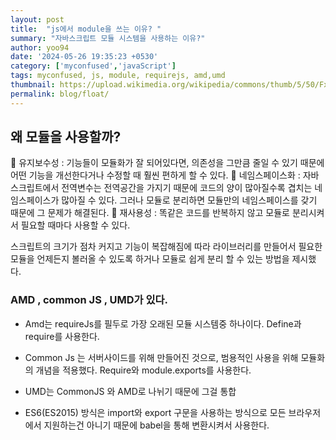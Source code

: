 ```yaml
---
layout: post
title:  "js에서 module을 쓰는 이유? "
summary: "자바스크립트 모듈 시스템을 사용하는 이유?"
author: yoo94
date: '2024-05-26 19:35:23 +0530'
category: ['myconfused','javaScript']
tags: myconfused, js, module, requirejs, amd,umd
thumbnail: https://upload.wikimedia.org/wikipedia/commons/thumb/5/50/Fxemoji_u2049.svg/255px-Fxemoji_u2049.svg.png
permalink: blog/float/
---
```

## 왜 모듈을 사용할까?
	유지보수성 : 기능들이 모듈화가 잘 되어있다면, 의존성을 그만큼 줄일 수 있기 때문에 어떤 기능을 개선한다거나 수정할 때 훨씬 편하게 할 수 있다.
	네임스페이스화 : 자바스크립트에서 전역변수는 전역공간을 가지기 때문에 코드의 양이 많아질수록 겹치는 네임스페이스가 많아질 수 있다. 그러나 모듈로 분리하면 모듈만의 네임스페이스를 갖기 때문에 그 문제가 해결된다.
	재사용성 : 똑같은 코드를 반복하지 않고 모듈로 분리시켜서 필요할 때마다 사용할 수 있다.

스크립트의 크기가 점차 커지고 기능이 복잡해짐에 따라 라이브러리를 만들어서 
필요한 모듈을 언제든지 볼러올 수 있도록 하거나 모듈로 쉽게 분리 할 수 있는 방법을 제시했다.

### AMD , common JS , UMD가 있다.

- Amd는 requireJs를 필두로 가장 오래된 모듈 시스템중 하나이다. Define과 require를 사용한다.

- Common Js 는 서버사이드를 위해 만들어진 것으로, 범용적인 사용을 위해 모듈화의 개념을 적용했다. Require와 module.exports를 사용한다.

- UMD는 CommonJS 와 AMD로 나뉘기 때문에 그걸 통합

- ES6(ES2015) 방식은 import와 export 구문을 사용하는 방식으로 모든 브라우저에서 지원하는건 아니기 때문에 babel을 통해 변환시켜서 사용한다.
